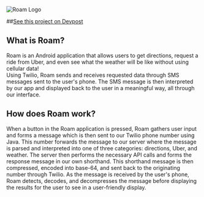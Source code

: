 ![Roam Logo](https://raw.githubusercontent.com/sayalvarun/Roam/master/MyApplication/app/src/main/res/drawable/roam.png)

##[See this project on Devpost](https://devpost.com/software/roam-yno5mc)

## What is Roam?
Roam is an Android application that allows users to get directions, request a ride from Uber, and even see what the weather will be like without using cellular data!<br>
Using Twilio, Roam sends and receives requested data through SMS messages sent to the user's phone. The SMS message is then interpreted by our app and displayed back to the user in a meaningful way, all through our interface.
## How does Roam work?
When a button in the Roam application is pressed, Roam gathers user input and forms a message which is then sent to our Twilio phone number using Java. This number forwards the message to our server where the message is parsed and interpreted into one of three categories: directions, Uber, and weather. The server then performs the necessary API calls and forms the response message in our own shorthand. This shorthand message is then compressed, encoded into base-64, and sent back to the originating number through Twilio. As the message is received by the user's phone, Roam detects, decodes, and decompresses the message before displaying the results for the user to see in a user-friendly display.

